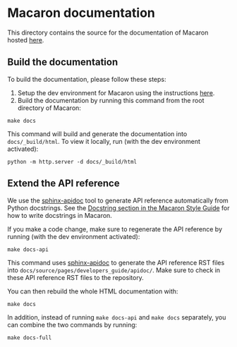 # Macaron documentation
This directory contains the source for the documentation of Macaron hosted [here](https://oracle.github.io/macaron/).

## Build the documentation

To build the documentation, please follow these steps:
1. Setup the dev environment for Macaron using the instructions [here](../CONTRIBUTING.md).
2. Build the documentation by running this command from the root directory of Macaron:
```
make docs
```

This command will build and generate the documentation into `docs/_build/html`. To view it locally, run (with the dev environment activated):

```
python -m http.server -d docs/_build/html
```

## Extend the API reference

We use the [sphinx-apidoc](https://www.sphinx-doc.org/en/master/man/sphinx-apidoc.html) tool to generate API reference automatically from Python docstrings. See the [Docstring section in the Macaron Style Guide](https://oracle.github.io/pages/developers_guide/style_guide.html#docstrings) for how to write docstrings in Macaron.

If you make a code change, make sure to regenerate the API reference by running (with the dev environment activated):

```
make docs-api
```

This command uses [sphinx-apidoc](https://www.sphinx-doc.org/en/master/man/sphinx-apidoc.html) to generate the API reference RST files into `docs/source/pages/developers_guide/apidoc/`. Make sure to check in these API reference RST files to the repository.

You can then rebuild the whole HTML documentation with:

```
make docs
```

In addition, instead of running `make docs-api` and `make docs` separately, you can combine the two commands by running:

```
make docs-full
```
